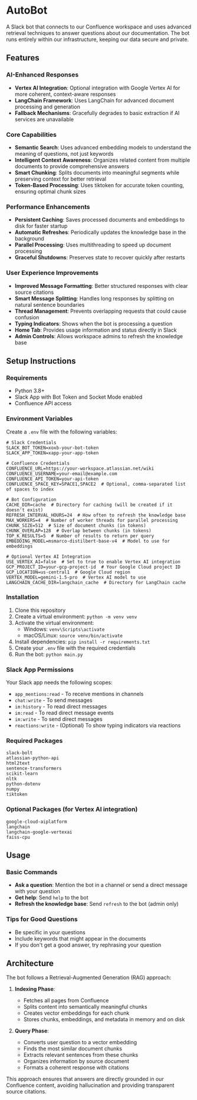 # AutoBot

A Slack bot that connects to our Confluence workspace and uses advanced retrieval techniques to answer questions about our documentation. The bot runs entirely within our infrastructure, keeping our data secure and private.

## Features

### AI-Enhanced Responses
- **Vertex AI Integration**: Optional integration with Google Vertex AI for more coherent, context-aware responses
- **LangChain Framework**: Uses LangChain for advanced document processing and generation
- **Fallback Mechanisms**: Gracefully degrades to basic extraction if AI services are unavailable

### Core Capabilities
- **Semantic Search**: Uses advanced embedding models to understand the meaning of questions, not just keywords
- **Intelligent Context Awareness**: Organizes related content from multiple documents to provide comprehensive answers
- **Smart Chunking**: Splits documents into meaningful segments while preserving context for better retrieval
- **Token-Based Processing**: Uses tiktoken for accurate token counting, ensuring optimal chunk sizes

### Performance Enhancements
- **Persistent Caching**: Saves processed documents and embeddings to disk for faster startup
- **Automatic Refreshes**: Periodically updates the knowledge base in the background
- **Parallel Processing**: Uses multithreading to speed up document processing
- **Graceful Shutdowns**: Preserves state to recover quickly after restarts

### User Experience Improvements
- **Improved Message Formatting**: Better structured responses with clear source citations
- **Smart Message Splitting**: Handles long responses by splitting on natural sentence boundaries
- **Thread Management**: Prevents overlapping requests that could cause confusion
- **Typing Indicators**: Shows when the bot is processing a question
- **Home Tab**: Provides usage information and status directly in Slack
- **Admin Controls**: Allows workspace admins to refresh the knowledge base

## Setup Instructions

### Requirements
- Python 3.8+
- Slack App with Bot Token and Socket Mode enabled
- Confluence API access

### Environment Variables
Create a `.env` file with the following variables:

```
# Slack Credentials
SLACK_BOT_TOKEN=xoxb-your-bot-token
SLACK_APP_TOKEN=xapp-your-app-token

# Confluence Credentials
CONFLUENCE_URL=https://your-workspace.atlassian.net/wiki
CONFLUENCE_USERNAME=your-email@example.com
CONFLUENCE_API_TOKEN=your-api-token
CONFLUENCE_SPACE_KEY=SPACE1,SPACE2  # Optional, comma-separated list of spaces to index

# Bot Configuration
CACHE_DIR=cache  # Directory for caching (will be created if it doesn't exist)
REFRESH_INTERVAL_HOURS=24  # How often to refresh the knowledge base
MAX_WORKERS=4  # Number of worker threads for parallel processing
CHUNK_SIZE=512  # Size of document chunks (in tokens)
CHUNK_OVERLAP=128  # Overlap between chunks (in tokens)
TOP_K_RESULTS=5  # Number of results to return per query
EMBEDDING_MODEL=msmarco-distilbert-base-v4  # Model to use for embeddings

# Optional Vertex AI Integration
USE_VERTEX_AI=false  # Set to true to enable Vertex AI integration
GCP_PROJECT_ID=your-gcp-project-id  # Your Google Cloud project ID
GCP_LOCATION=us-central1  # Google Cloud region
VERTEX_MODEL=gemini-1.5-pro  # Vertex AI model to use
LANGCHAIN_CACHE_DIR=langchain_cache  # Directory for LangChain cache
```

### Installation
1. Clone this repository
2. Create a virtual environment: `python -m venv venv`
3. Activate the virtual environment:
   - Windows: `venv\Scripts\activate`
   - macOS/Linux: `source venv/bin/activate`
4. Install dependencies: `pip install -r requirements.txt`
5. Create your `.env` file with the required credentials
6. Run the bot: `python main.py`

### Slack App Permissions

Your Slack app needs the following scopes:
- `app_mentions:read` - To receive mentions in channels
- `chat:write` - To send messages
- `im:history` - To read direct messages
- `im:read` - To read direct message events
- `im:write` - To send direct messages
- `reactions:write` - (Optional) To show typing indicators via reactions

### Required Packages
```
slack-bolt
atlassian-python-api
html2text
sentence-transformers
scikit-learn
nltk
python-dotenv
numpy
tiktoken
```

### Optional Packages (for Vertex AI integration)
```
google-cloud-aiplatform
langchain
langchain-google-vertexai
faiss-cpu
```

## Usage

### Basic Commands
- **Ask a question**: Mention the bot in a channel or send a direct message with your question
- **Get help**: Send `help` to the bot
- **Refresh the knowledge base**: Send `refresh` to the bot (admin only)

### Tips for Good Questions
- Be specific in your questions
- Include keywords that might appear in the documents
- If you don't get a good answer, try rephrasing your question

## Architecture

The bot follows a Retrieval-Augmented Generation (RAG) approach:

1. **Indexing Phase**:
   - Fetches all pages from Confluence
   - Splits content into semantically meaningful chunks
   - Creates vector embeddings for each chunk
   - Stores chunks, embeddings, and metadata in memory and on disk

2. **Query Phase**:
   - Converts user question to a vector embedding
   - Finds the most similar document chunks
   - Extracts relevant sentences from these chunks
   - Organizes information by source document
   - Formats a coherent response with citations

This approach ensures that answers are directly grounded in our Confluence content, avoiding hallucination and providing transparent source citations.
